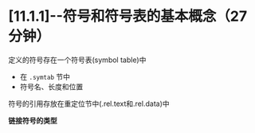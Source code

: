# [11.1.1]--符号和符号表的基本概念（27分钟）


定义的符号存在一个符号表(symbol table)中


* 在 `.symtab` 节中
* 符号名、长度和位置


符号的引用存放在重定位节中(.rel.text和.rel.data)中

**链接符号的类型**